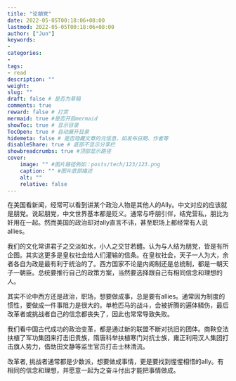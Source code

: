 ```yaml
---
title: "论朋党"
date: 2022-05-05T00:18:06+08:00
lastmod: 2022-05-05T00:18:06+08:00
author: ["Jun"]
keywords: 
- 
categories: 
- 
tags: 
- read
description: ""
weight:
slug: ""
draft: false # 是否为草稿
comments: true
reward: false # 打赏
mermaid: true #是否开启mermaid
showToc: true # 显示目录
TocOpen: true # 自动展开目录
hidemeta: false # 是否隐藏文章的元信息，如发布日期、作者等
disableShare: true # 底部不显示分享栏
showbreadcrumbs: true #顶部显示路径
cover:
    image: "" #图片路径例如：posts/tech/123/123.png
    caption: "" #图片底部描述
    alt: ""
    relative: false
---
```


在美国看新闻，经常可以看到讲某个政治人物是其他人的Ally。中文对应的应该就是朋党。说起朋党，中文世界基本都是贬义。通常与呼朋引伴，结党营私，朋比为奸用在一起。然而美国的政治却对ally直言不讳，甚至职场上都经常有人说allies。

我们的文化常讲君子之交淡如水，小人之交甘若醴。认为与人结为朋党，皆是有所企图。其实这更多是皇权社会给人们灌输的信条。在皇权社会，天子一人为大，余者各自为政是最有利于统治的了。西方国家不论是内阁制还是总统制，都是一朝天子一朝臣。总统要推行自己的政策方案，当然要选择跟自己有相同信念和理想的人。

其实不论中西方还是政治，职场，想要做成事，总是要有allies。通常因为制度的惯性，要做成一件事阻力是很大的。单枪匹马的战斗，会被折腾的遍体鳞伤，最后改革者或挑战者自己的信念都丧失了，因此也常常导致失败。

我们看中国古代成功的政治变革，都是通过新的联盟不断对抗旧的团体。商鞅变法扶植了军功集团来打击旧贵族，隋唐科举扶植寒门对抗士族，雍正利用汉人集团打击旗人势力，借助田文静等监生官员打击士林清流。

改革者, 挑战者通常都是少数派，想要做成事情，更是要找到惺惺相惜的ally。有相同的信念和理想，并愿意一起为之奋斗付出才能把事情做成。

